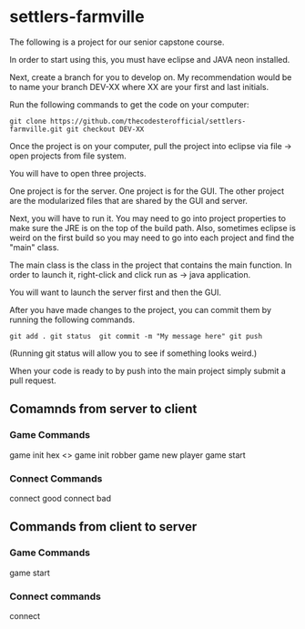 # settlers-farmville

The following is a project for our senior capstone course. 

In order to start using this, you must have eclipse and JAVA neon installed.

Next, create a branch for you to develop on. My recommendation would be to name your branch DEV-XX where XX are your first and last initials.

Run the following commands to get the code on your computer:

`git clone https://github.com/thecodesterofficial/settlers-farmville.git
git checkout DEV-XX`

Once the project is on your computer, pull the project into eclipse via file -> open projects from file system. 

You will have to open three projects.

One project is for the server. One project is for the GUI. The other project are the modularized files that are shared by the GUI and server. 

Next, you will have to run it. You may need to go into project properties to make sure the JRE is on the top of the build path. Also, sometimes eclipse is weird on the first build so you may need to go into each project and find the "main" class.

The main class is the class in the project that contains the main function. In order to launch it, right-click and click run as -> java application.

You will want to launch the server first and then the GUI.

After you have made changes to the project, you can commit them by running the following commands.

`git add .
git status 
git commit -m "My message here"
git push`

(Running git status will allow you to see if something looks weird.)

When your code is ready to by push into the main project simply submit a pull request. 

## Comamnds from server to client

### Game Commands
game init hex <>
game init robber <location>
game new player <username>
game start

### Connect Commands
connect good
connect bad <error>

## Commands from client to server
### Game Commands
game start
### Connect commands
connect <username>


